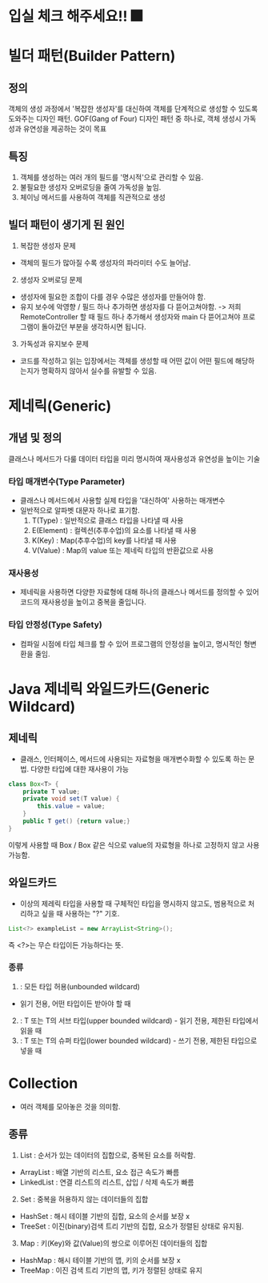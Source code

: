 # 입실 체크 해주세요!! 🎆

# 빌더 패턴(Builder Pattern)
## 정의
객체의 생성 과정에서 '복잡한 생성자'를 대신하여 객체를 단계적으로
생성할 수 있도록 도와주는 디자인 패턴. GOF(Gang of Four)
디자인 패턴 중 하나로, 객체 생성시 가독성과 유연성을 제공하는 것이
목표

## 특징
1. 객체를 생성하는 여러 개의 필드를 '명시적'으로 관리할 수 있음.
2. 불필요한 생성자 오버로딩을 줄여 가독성을 높임.
3. 체이닝 메서드를 사용하여 객체를 직관적으로 생성

## 빌더 패턴이 생기게 된 원인
1. 복잡한 생성자 문제
- 객체의 필드가 많아질 수록 생성자의 파라미터 수도 늘어남.
2. 생성자 오버로딩 문제
- 생성자에 필요한 조합이 다를 경우 수많은 생성자를 만들어야 함.
- 유지 보수에 악영향 / 필드 하나 추가하면 생성자를 다 뜯어고쳐야함.
  -> 저희 RemoteController 할 때 필드 하나 추가해서 생성자와
  main 다 뜯어고쳐야 프로그램이 돌아갔던 부분을 생각하시면 됩니다.
3. 가독성과 유지보수 문제
- 코드를 작성하고 읽는 입장에서는 객체를 생성할 때 어떤 값이
  어떤 필드에 해당하는지가 명확하지 않아서 실수를 유발할 수 있음.


# 제네릭(Generic)
## 개념 및 정의
클래스나 메서드가 다룰 데이터 타입을 미리 명시하여 재사용성과
유연성을 높이는 기술

### 타입 매개변수(Type Parameter)
- 클래스나 메서드에서 사용할 실제 타입을 '대신하여' 사용하는
  매개변수
- 일반적으로 알파벳 대문자 하나로 표기함.
  1. T(Type) : 일반적으로 클래스 타입을 나타낼 때 사용
  2. E(Element) : 컬렉션(추후수업)의 요소를 나타낼 때 사용
  3. K(Key) : Map(추후수업)의 key를 나타낼 때 사용
  4. V(Value) : Map의 value 또는 제네릭 타입의 반환값으로 사용

### 재사용성
- 제네릭을 사용하면 다양한 자료형에 대해 하나의 클래스나 메서드를
  정의할 수 있어 코드의 재사용성을 높이고 중복을 줄입니다.

### 타입 안정성(Type Safety)
- 컴파일 시점에 타입 체크를 할 수 있어 프로그램의 안정성을 높이고,
  명시적인 형변환을 줄임.

# Java 제네릭 와일드카드(Generic Wildcard)

## 제네릭
- 클래스, 인터페이스, 메서드에 사용되는 자료형을 매개변수화할 수
  있도록 하는 문법. 다양한 타입에 대한 재사용이 가능
```java
class Box<T> {
    private T value;
    private void set(T value) {
        this.value = value;
    }
    public T get() {return value;}
}
```
이렇게 사용할 때 Box<Integer> / Box<String> 같은 식으로
value의 자료형을 하나로 고정하지 않고 사용 가능함.

## 와일드카드
- 이상의 제레릭 타입을 사용할 때 구체적인 타입을 명시하지 않고도,
  범용적으로 처리하고 싶을 때 사용하는 "?" 기호.

```java
List<?> exampleList = new ArrayList<String>();
```
즉 <?>는 무슨 타입이든 가능하다는 뜻.

### 종류
1. <?> : 모든 타입 허용(unbounded wildcard)
  - 읽기 전용, 어떤 타입이든 받아야 할 때
2. <? extends T> : T 또는 T의 서브 타입(upper bounded wildcard)
    - 읽기 전용, 제한된 타입에서 읽을 때
3. <? super T> : T 또는 T의 슈퍼 타입(lower bounded wildcard)
    - 쓰기 전용, 제한된 타입으로 넣을 때

# Collection
- 여러 객체를 모아놓은 것을 의미함.
## 종류
1. List : 순서가 있는 데이터의 집합으로, 중복된 요소를 허락함.
  - ArrayList : 배열 기반의 리스트, 요소 접근 속도가 빠름
  - LinkedList : 연결 리스트의 리스트, 삽입 / 삭제 속도가 빠름
2. Set : 중복을 허용하지 않는 데이터들의 집합
  - HashSet : 해시 테이블 기반의 집합, 요소의 순서를 보장 x
  - TreeSet : 이진(binary)검색 트리 기반의 집합, 요소가
    정렬된 상태로 유지됨.
3. Map : 키(Key)와 값(Value)의 쌍으로 이루어진 데이터들의 집합
  - HashMap : 해시 테이블 기반의 맵, 키의 순서를 보장 x
  - TreeMap : 이진 검색 트리 기반의 맵, 키가 정렬된 상태로 유지




















